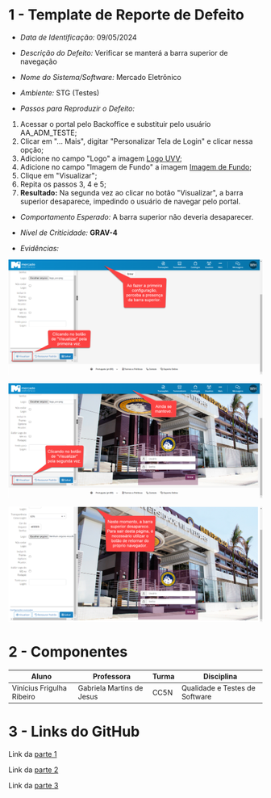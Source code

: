 # 1 - Template de Reporte de Defeito
- *Data de Identificação:* 09/05/2024
- *Descrição do Defeito:* Verificar se manterá a barra superior de navegação
- *Nome do Sistema/Software:* Mercado Eletrônico
- *Ambiente:* STG (Testes)

- *Passos para Reproduzir o Defeito:*

1. Acessar o portal pelo Backoffice e substituir pelo usuário AA_ADM_TESTE;
2. Clicar em "... Mais", digitar "Personalizar Tela de Login" e clicar nessa opção;
3. Adicione no campo "Logo" a imagem [Logo UVV](https://github.com/vinifrigulha/UVV/blob/main/Qualidade%20de%20Testes/images/testes/logo_uvv.png);
4. Adicione no campo "Imagem de Fundo" a imagem [Imagem de Fundo](https://github.com/vinifrigulha/UVV/blob/main/Qualidade%20de%20Testes/images/testes/wallpaper_uvv.png);
5. Clique em "Visualizar";
6. Repita os passos 3, 4 e 5;
7. **Resultado:** Na segunda vez ao clicar no botão "Visualizar", a barra superior desaparece, impedindo o usuário de navegar pelo portal.

- *Comportamento Esperado:*
A barra superior não deveria desaparecer.

- *Nível de Criticidade:* **GRAV-4**

- *Evidências:*

![Barra superior é mantida](images/evidencias/tela_login1.png)

![Barra superior ainda é mantida](images/evidencias/tela_login2.png)

![Barra superior desaparece](images/evidencias/tela_login3.png)


# 2 - Componentes

| Aluno                     | Professora                | Turma | Disciplina                     |
| ------------------------- | ------------------------- | ----- | ------------------------------ |
| Vinícius Frigulha Ribeiro | Gabriela Martins de Jesus | CC5N  | Qualidade e Testes de Software |

# 3 - Links do GitHub

Link da [parte 1](https://github.com/vinifrigulha/UVV/blob/main/Qualidade%20de%20Testes/projeto_parte1.md)

Link da [parte 2](https://github.com/vinifrigulha/UVV/blob/main/Qualidade%20de%20Testes/projeto_parte2.md)

Link da [parte 3](https://github.com/vinifrigulha/UVV/blob/main/Qualidade%20de%20Testes/projeto_parte3.md)
